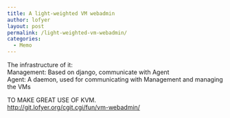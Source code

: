 ```yaml
---
title: A light-weighted VM webadmin
author: lofyer
layout: post
permalink: /light-weighted-vm-webadmin/
categories:
  - Memo
---
```

The infrastructure of it:  
Management: Based on django, communicate with Agent  
Agent: A daemon, used for communicating with Management and managing the VMs

TO MAKE GREAT USE OF KVM.  
<http://git.lofyer.org/cgit.cgi/fun/vm-webadmin/>